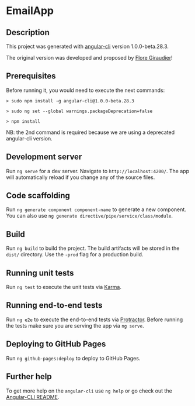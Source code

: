 # EmailApp

## Description

This project was generated with [angular-cli](https://github.com/angular/angular-cli) version 1.0.0-beta.28.3.

The original version was developed and proposed by [Flore Giraudier](https://github.com/FloreGiraudier)!

## Prerequisites

Before running it, you would need to execute the next commands: 

`> sudo npm install -g angular-cli@1.0.0-beta.28.3`

`> sudo ng set --global warnings.packageDeprecation=false`

`> npm install`

NB: the 2nd command is required because we are using a deprecated angular-cli version.

## Development server

Run `ng serve` for a dev server. Navigate to `http://localhost:4200/`. The app will automatically reload if you change any of the source files.

## Code scaffolding

Run `ng generate component component-name` to generate a new component. You can also use `ng generate directive/pipe/service/class/module`.

## Build

Run `ng build` to build the project. The build artifacts will be stored in the `dist/` directory. Use the `-prod` flag for a production build.

## Running unit tests

Run `ng test` to execute the unit tests via [Karma](https://karma-runner.github.io).

## Running end-to-end tests

Run `ng e2e` to execute the end-to-end tests via [Protractor](http://www.protractortest.org/).
Before running the tests make sure you are serving the app via `ng serve`.

## Deploying to GitHub Pages

Run `ng github-pages:deploy` to deploy to GitHub Pages.

## Further help

To get more help on the `angular-cli` use `ng help` or go check out the [Angular-CLI README](https://github.com/angular/angular-cli/blob/master/README.md).

